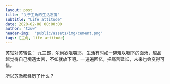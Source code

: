 ```yaml
---
layout: post
title: "关于主角的生活态度"
subtitle: "Life attitude"
date: 2020-02-08 00:00:00
author: "tzuw"
header-img:  "public/assets/img/cement.png"
tags: [主角, life attitude]
---
```


苏轼对苏辙说：
九三郎，尔尙欲咀嚼耶，生活有时如一碗难以咽下的面汤，越品越觉得自己境遇太苦，不如就放下吧。一遍遍回忆，把痛苦延长，未来也会变得可惜。

所以苏澈都经历了什么？
